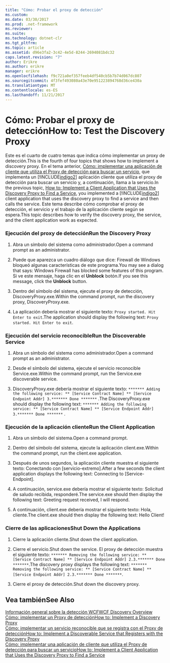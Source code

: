```yaml
---
title: "Cómo: Probar el proxy de detección"
ms.custom: 
ms.date: 03/30/2017
ms.prod: .net-framework
ms.reviewer: 
ms.suite: 
ms.technology: dotnet-clr
ms.tgt_pltfrm: 
ms.topic: article
ms.assetid: d96e3fa2-3c42-4e5d-8244-2694081bdc32
caps.latest.revision: "7"
author: Erikre
ms.author: erikre
manager: erikre
ms.openlocfilehash: f9c721a0ef357feeb4df540cb5b7b74d067dc807
ms.sourcegitcommit: 4f3fef493080a43e70e951223894768d36ce430a
ms.translationtype: MT
ms.contentlocale: es-ES
ms.lasthandoff: 11/21/2017
---
```

# <a name="how-to-test-the-discovery-proxy"></a><span data-ttu-id="a3717-102">Cómo: Probar el proxy de detección</span><span class="sxs-lookup"><span data-stu-id="a3717-102">How to: Test the Discovery Proxy</span></span>
<span data-ttu-id="a3717-103">Este es el cuarto de cuatro temas que indica cómo implementar un proxy de detección.</span><span class="sxs-lookup"><span data-stu-id="a3717-103">This is the fourth of four topics that shows how to implement a discovery proxy.</span></span> <span data-ttu-id="a3717-104">En el tema anterior, [Cómo: implementar una aplicación de cliente que utiliza el Proxy de detección para buscar un servicio](../../../../docs/framework/wcf/feature-details/client-app-discovery-proxy-to-find-a-service.md), que implementa un [!INCLUDE[indigo2](../../../../includes/indigo2-md.md)] aplicación cliente que utiliza el proxy de detección para buscar un servicio y, a continuación, llama a la servicio.</span><span class="sxs-lookup"><span data-stu-id="a3717-104">In the previous topic, [How to: Implement a Client Application that Uses the Discovery Proxy to Find a Service](../../../../docs/framework/wcf/feature-details/client-app-discovery-proxy-to-find-a-service.md), you implemented a [!INCLUDE[indigo2](../../../../includes/indigo2-md.md)] client application that uses the discovery proxy to find a service and then calls the service.</span></span> <span data-ttu-id="a3717-105">Este tema describe cómo comprobar el proxy de detección, el servicio y el trabajo de la aplicación cliente según se espera.</span><span class="sxs-lookup"><span data-stu-id="a3717-105">This topic describes how to verify the discovery proxy, the service, and the client application work as expected.</span></span>  
  
### <a name="run-the-discovery-proxy"></a><span data-ttu-id="a3717-106">Ejecución del proxy de detección</span><span class="sxs-lookup"><span data-stu-id="a3717-106">Run the Discovery Proxy</span></span>  
  
1.  <span data-ttu-id="a3717-107">Abra un símbolo del sistema como administrador.</span><span class="sxs-lookup"><span data-stu-id="a3717-107">Open a command prompt as an administrator.</span></span>  
  
2.  <span data-ttu-id="a3717-108">Puede que aparezca un cuadro diálogo que dice: Firewall de Windows bloqueó algunas características de este programa.</span><span class="sxs-lookup"><span data-stu-id="a3717-108">You may see a dialog that says: Windows Firewall has blocked some features of this program.</span></span> <span data-ttu-id="a3717-109">Si ve este mensaje, haga clic en el **Unblock** botón.</span><span class="sxs-lookup"><span data-stu-id="a3717-109">If you see this message, click the **Unblock** button.</span></span>  
  
3.  <span data-ttu-id="a3717-110">Dentro del símbolo del sistema, ejecute el proxy de detección, DiscoveryProxy.exe.</span><span class="sxs-lookup"><span data-stu-id="a3717-110">Within the command prompt, run the discovery proxy, DiscoveryProxy.exe.</span></span>  
  
4.  <span data-ttu-id="a3717-111">La aplicación debería mostrar el siguiente texto: `Proxy started. Hit Enter to exit`.</span><span class="sxs-lookup"><span data-stu-id="a3717-111">The application should display the following text: `Proxy started. Hit Enter to exit`.</span></span>  
  
### <a name="run-the-discoverable-service"></a><span data-ttu-id="a3717-112">Ejecución del servicio reconocible</span><span class="sxs-lookup"><span data-stu-id="a3717-112">Run the Discoverable Service</span></span>  
  
1.  <span data-ttu-id="a3717-113">Abra un símbolo del sistema como administrador.</span><span class="sxs-lookup"><span data-stu-id="a3717-113">Open a command prompt as an administrator.</span></span>  
  
2.  <span data-ttu-id="a3717-114">Desde el símbolo del sistema, ejecute el servicio reconocible Service.exe.</span><span class="sxs-lookup"><span data-stu-id="a3717-114">Within the command prompt, run the Service.exe discoverable service.</span></span>  
  
3.  <span data-ttu-id="a3717-115">DiscoveryProxy.exe debería mostrar el siguiente texto: `******* Adding the following service: ** [Service Contract Name] ** [Service Endpoint Addr] 3.******* Done *******` .</span><span class="sxs-lookup"><span data-stu-id="a3717-115">The DiscoveryProxy.exe should display the following text: `******* Adding the following service: ** [Service Contract Name] ** [Service Endpoint Addr] 3.******* Done *******` .</span></span>  
  
### <a name="run-the-client-application"></a><span data-ttu-id="a3717-116">Ejecución de la aplicación cliente</span><span class="sxs-lookup"><span data-stu-id="a3717-116">Run the Client Application</span></span>  
  
1.  <span data-ttu-id="a3717-117">Abra un símbolo del sistema.</span><span class="sxs-lookup"><span data-stu-id="a3717-117">Open a command prompt.</span></span>  
  
2.  <span data-ttu-id="a3717-118">Dentro del símbolo del sistema, ejecute la aplicación client.exe.</span><span class="sxs-lookup"><span data-stu-id="a3717-118">Within the command prompt, run the client.exe application.</span></span>  
  
3.  <span data-ttu-id="a3717-119">Después de unos segundos, la aplicación cliente muestra el siguiente texto: Conectando con [servicio-extremo].</span><span class="sxs-lookup"><span data-stu-id="a3717-119">After a few seconds the client application displays the following text: Connecting to [Service-Endpoint].</span></span>  
  
4.  <span data-ttu-id="a3717-120">A continuación, service.exe debería mostrar el siguiente texto: Solicitud de saludo recibida, responderé.</span><span class="sxs-lookup"><span data-stu-id="a3717-120">The service.exe should then display the following text: Greeting request received, I will respond.</span></span>  
  
5.  <span data-ttu-id="a3717-121">A continuación, client.exe debería mostrar el siguiente texto: Hola, cliente.</span><span class="sxs-lookup"><span data-stu-id="a3717-121">The client.exe should then display the following text: Hello Client!</span></span>  
  
### <a name="shut-down-the-applications"></a><span data-ttu-id="a3717-122">Cierre de las aplicaciones</span><span class="sxs-lookup"><span data-stu-id="a3717-122">Shut Down the Applications</span></span>  
  
1.  <span data-ttu-id="a3717-123">Cierre la aplicación cliente.</span><span class="sxs-lookup"><span data-stu-id="a3717-123">Shut down the client application.</span></span>  
  
2.  <span data-ttu-id="a3717-124">Cierre el servicio.</span><span class="sxs-lookup"><span data-stu-id="a3717-124">Shut down the service.</span></span> <span data-ttu-id="a3717-125">El proxy de detección muestra el siguiente texto: `******* Removing the following service: ** [Service Contract Name] ** [Service Endpoint Addr] 2.3.******* Done *******`.</span><span class="sxs-lookup"><span data-stu-id="a3717-125">The discovery proxy displays the following text: `******* Removing the following service: ** [Service Contract Name] ** [Service Endpoint Addr] 2.3.******* Done *******`.</span></span>  
  
3.  <span data-ttu-id="a3717-126">Cierre el proxy de detección.</span><span class="sxs-lookup"><span data-stu-id="a3717-126">Shut down the discovery proxy.</span></span>  
  
## <a name="see-also"></a><span data-ttu-id="a3717-127">Vea también</span><span class="sxs-lookup"><span data-stu-id="a3717-127">See Also</span></span>  
 [<span data-ttu-id="a3717-128">Información general sobre la detección WCF</span><span class="sxs-lookup"><span data-stu-id="a3717-128">WCF Discovery Overview</span></span>](../../../../docs/framework/wcf/feature-details/wcf-discovery-overview.md)  
 [<span data-ttu-id="a3717-129">Cómo: implementar un Proxy de detección</span><span class="sxs-lookup"><span data-stu-id="a3717-129">How to: Implement a Discovery Proxy</span></span>](../../../../docs/framework/wcf/feature-details/how-to-implement-a-discovery-proxy.md)  
 [<span data-ttu-id="a3717-130">Cómo: implementar un servicio reconocible que se registra con el Proxy de detección</span><span class="sxs-lookup"><span data-stu-id="a3717-130">How to: Implement a Discoverable Service that Registers with the Discovery Proxy</span></span>](../../../../docs/framework/wcf/feature-details/discoverable-service-that-registers-with-the-discovery-proxy.md)  
 [<span data-ttu-id="a3717-131">Cómo: implementar una aplicación de cliente que utiliza el Proxy de detección para buscar un servicio</span><span class="sxs-lookup"><span data-stu-id="a3717-131">How to: Implement a Client Application that Uses the Discovery Proxy to Find a Service</span></span>](../../../../docs/framework/wcf/feature-details/client-app-discovery-proxy-to-find-a-service.md)
